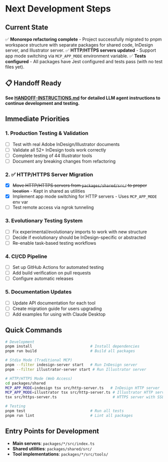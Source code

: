 # Next Development Steps

## Current State
✅ **Monorepo refactoring complete** - Project successfully migrated to pnpm workspace structure with separate packages for shared code, InDesign server, and Illustrator server.
✅ **HTTP/HTTPS servers updated** - Support app mode switching via `MCP_APP_MODE` environment variable.
✅ **Tests configured** - All packages have Jest configured and tests pass (with no test files yet).

## 📋 Handoff Ready
**See [HANDOFF-INSTRUCTIONS.md](./HANDOFF-INSTRUCTIONS.md) for detailed LLM agent instructions to continue development and testing.**

## Immediate Priorities

### 1. Production Testing & Validation
- [ ] Test with real Adobe InDesign/Illustrator documents
- [ ] Validate all 52+ InDesign tools work correctly
- [ ] Complete testing of 44 Illustrator tools
- [ ] Document any breaking changes from refactoring

### 2. ✅ HTTP/HTTPS Server Migration
- [x] ~~Move HTTP/HTTPS servers from `packages/shared/src/` to proper location~~ - Kept in shared as utilities
- [x] Implement app mode switching for HTTP servers - Uses `MCP_APP_MODE` env var
- [ ] Test remote access via ngrok tunneling

### 3. Evolutionary Testing System
- [ ] Fix experimental/evolutionary imports to work with new structure
- [ ] Decide if evolutionary should be InDesign-specific or abstracted
- [ ] Re-enable task-based testing workflows

### 4. CI/CD Pipeline
- [ ] Set up GitHub Actions for automated testing
- [ ] Add build verification on pull requests
- [ ] Configure automatic releases

### 5. Documentation Updates
- [ ] Update API documentation for each tool
- [ ] Create migration guide for users upgrading
- [ ] Add examples for using with Claude Desktop

## Quick Commands
```bash
# Development
pnpm install                          # Install dependencies
pnpm run build                        # Build all packages

# Stdio Mode (Traditional MCP)
pnpm --filter indesign-server start   # Run InDesign server
pnpm --filter illustrator-server start # Run Illustrator server

# HTTP/HTTPS Mode (Web Access)
cd packages/shared
MCP_APP_MODE=indesign tsx src/http-server.ts   # InDesign HTTP server
MCP_APP_MODE=illustrator tsx src/http-server.ts # Illustrator HTTP server
tsx src/https-server.ts                         # HTTPS server with SSL

# Testing
pnpm test                             # Run all tests
pnpm run lint                         # Lint all packages
```

## Entry Points for Development
- **Main servers**: `packages/*/src/index.ts`
- **Shared utilities**: `packages/shared/src/`
- **Tool implementations**: `packages/*/src/tools/`